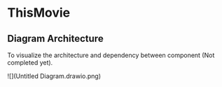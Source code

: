 # ThisMovie

## Diagram Architecture

To visualize the architecture and dependency between component (Not completed yet).

![](Untitled Diagram.drawio.png)
